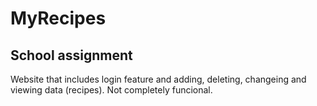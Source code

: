 # MyRecipes

## School assignment
Website that includes login feature and adding, deleting, changeing and viewing data (recipes). Not completely funcional.

